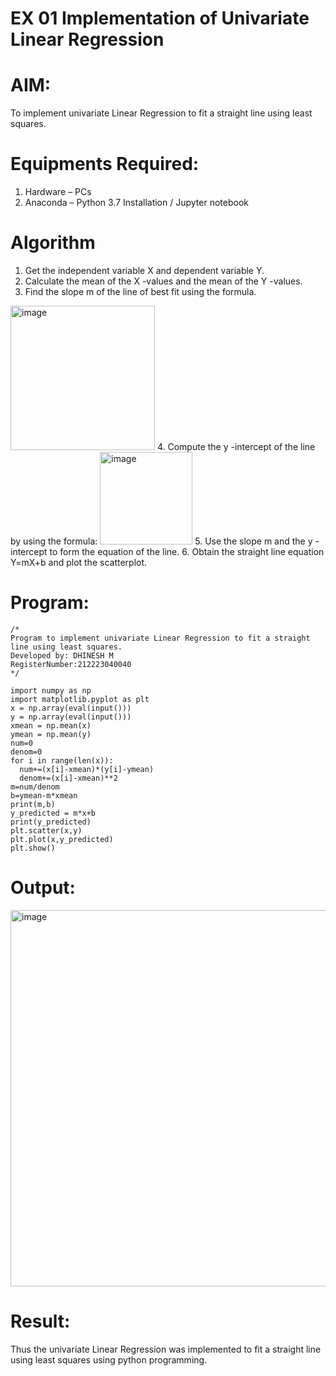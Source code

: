 # EX 01 Implementation of Univariate Linear Regression
# AIM:
To implement univariate Linear Regression to fit a straight line using least squares.

# Equipments Required:
1. Hardware – PCs
2. Anaconda – Python 3.7 Installation / Jupyter notebook

# Algorithm
1. Get the independent variable X and dependent variable Y.
2. Calculate the mean of the X -values and the mean of the Y -values.
3. Find the slope m of the line of best fit using the formula. 
<img width="231" alt="image" src="https://user-images.githubusercontent.com/93026020/192078527-b3b5ee3e-992f-46c4-865b-3b7ce4ac54ad.png"> 
4. Compute the y -intercept of the line by using the formula:
<img width="148" alt="image" src="https://user-images.githubusercontent.com/93026020/192078545-79d70b90-7e9d-4b85-9f8b-9d7548a4c5a4.png">
5. Use the slope m and the y -intercept to form the equation of the line.
6. Obtain the straight line equation Y=mX+b and plot the scatterplot.

# Program:
```
/*
Program to implement univariate Linear Regression to fit a straight line using least squares.
Developed by: DHINESH M
RegisterNumber:212223040040
*/
```
```
import numpy as np
import matplotlib.pyplot as plt
x = np.array(eval(input()))
y = np.array(eval(input()))
xmean = np.mean(x)
ymean = np.mean(y)
num=0
denom=0
for i in range(len(x)):
  num+=(x[i]-xmean)*(y[i]-ymean)
  denom+=(x[i]-xmean)**2
m=num/denom
b=ymean-m*xmean
print(m,b)
y_predicted = m*x+b
print(y_predicted)
plt.scatter(x,y)
plt.plot(x,y_predicted)
plt.show()
```
# Output:
<img width="602" alt="image" src="https://github.com/user-attachments/assets/38d53352-3b44-4b4b-859e-0ca41a2ce3f0" />


# Result:
Thus the univariate Linear Regression was implemented to fit a straight line using least squares using python programming.
